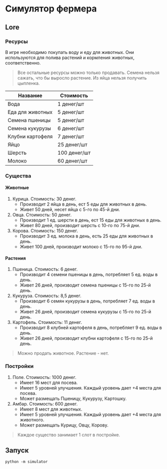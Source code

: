 # Симулятор фермера
## Lore

### Ресурсы
В игре необходимо покупать воду и еду для животных. Они используются для полива растений и кормления животных, соответственно.

> Все остальные ресурсы можно только продавать. Семена нельзя сажать, что бы выросло растение. Из яйца нельзя получить цыпленка.

| Название         | Стоимость    |
|------------------|--------------|
| Вода             | 1 денег/шт   |
| Еда для животных | 5 денег/шт   |
| Семена пшеницы   | 5 денег/шт   |
| Семена кукурузы  | 6 денег/шт   |
| Клубни картофеля | 7 денег/шт   |
| Яйцо             | 25 денег/шт  |
| Шерсть           | 100 денег/шт |
| Молоко           | 60 денег/шт  |

### Существа
#### Животные
1. Курица. Стоимость: 30 денег.
    - Производит 2 яйца в день, ест 5 еды для животных в день.
    - Живет 50 дней, несет яйца с 5-го по 45-й дни.
2. Овца. Стоимость: 50 денег.
    - Производит 1 ед. шерсти в день, ест 15 еды для животных в день.
    - Живет 80 дней, производит шерсть с 10-го по 75-й дни.
3. Корова. Стоимость: 150 денег.
    - Производит 3 ед. молока в день, есть 25 еды для животных в день.
    - Живет 100 дней, производит молоко с 15-го по 95-й дни.

#### Растения
1. Пшеница. Стоимость: 6 денег.
    - Производит 4 семени пшеницы в день, потребляет 5 ед. воды в день.
    - Живет 26 дней, производит семена пшеницы с 15-го по 25-й день.
2. Кукуруза. Стоимость: 8,5 денег.
    - Производит 6 семян кукурузы в день, потребляет 7 ед. воды в день.
    - Живет 26 дней, производит семена кукурузы с 15-го по 25-й день.
3. Картофель. Стоимость: 11 денег.
    - Производит 8 клубней картофеля в день, потребляет 9 ед. воды в день.
    - Живет 26 дней, производит клубни картофеля с 15-го по 25-й день.

> Можно продать животное. Растение - нет.

### Постройки
1. Поле. Стоимость: 1000 денег.
    - Имеет 16 мест для посева.
    - Имеет 5 уровней улучшения. Каждый уровень дает +4 места для посева.
    - Может размещать Пшеницу, Кукурузу, Картошку.
2. Амбар. Стоимость: 600 денег.
    - Имеет 8 мест для животных.
    - Имеет 5 уровней улучшения. Каждый уровень дает +4 места для животного.
    - Может размещать Курицу, Овцу, Корову.

> Каждое существо занимает 1 слот в постройке.

## Запуск
`python -m simulator`
